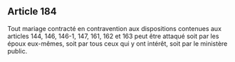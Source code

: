 Article 184
----
Tout mariage contracté en contravention aux dispositions contenues aux articles
144, 146, 146-1, 147, 161, 162 et 163 peut être attaqué soit par les époux
eux-mêmes, soit par tous ceux qui y ont intérêt, soit par le ministère public.

